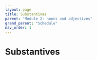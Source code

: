 ```yaml
---
layout: page
title: Substantives
parent: "Module 2: nouns and adjectives"
grand_parent: "Schedule"
nav_order: 1
---
```


# Substantives
